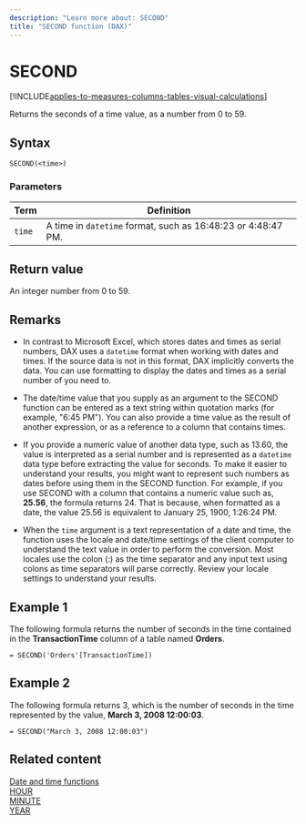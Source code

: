 ```yaml
---
description: "Learn more about: SECOND"
title: "SECOND function (DAX)"
---
```

# SECOND

[!INCLUDE[applies-to-measures-columns-tables-visual-calculations](includes/applies-to-measures-columns-tables-visual-calculations.md)]

Returns the seconds of a time value, as a number from 0 to 59.  
  
## Syntax  
  
```dax
SECOND(<time>)  
```
  
### Parameters  
  
|Term|Definition|  
|--------|--------------|  
|`time`|A time in `datetime` format, such as 16:48:23 or 4:48:47 PM.|  
  
## Return value

An integer number from 0 to 59.  
  
## Remarks

- In contrast to Microsoft Excel, which stores dates and times as serial numbers, DAX uses a `datetime` format when working with dates and times. If the source data is not in this format, DAX implicitly converts the data. You can use formatting to display the dates and times as a serial number of you need to.  
  
- The date/time value that you supply as an argument to the SECOND function can be entered as a text string within quotation marks (for example, "6:45 PM"). You can also provide a time value as the result of another expression, or as a reference to a column that contains times.  
  
- If you provide a numeric value of another data type, such as 13.60, the value is interpreted as a serial number and is represented as a `datetime` data type before extracting the value for seconds. To make it easier to understand your results, you might want to represent such numbers as dates before using them in the SECOND function. For example, if you use SECOND with a column that contains a numeric value such as, **25.56**, the formula returns 24. That is because, when formatted as a date, the value 25.56 is equivalent to January 25, 1900, 1:26:24 PM.  
  
- When the `time` argument is a text representation of a date and time, the function uses the locale and date/time settings of the client computer to understand the text value in order to perform the conversion. Most locales use the colon (:) as the time separator and any input text using colons as time separators will parse correctly. Review your locale settings to understand your results.  
  
## Example 1

The following formula returns the number of seconds in the time contained in the **TransactionTime** column of a table named **Orders**.  
  
```dax
= SECOND('Orders'[TransactionTime])  
```
  
## Example 2

The following formula returns 3, which is the number of seconds in the time represented by the value, **March 3, 2008 12:00:03**.  
  
```dax
= SECOND("March 3, 2008 12:00:03")  
```
  
## Related content

[Date and time functions](date-and-time-functions-dax.md)  
[HOUR](hour-function-dax.md)  
[MINUTE](minute-function-dax.md)  
[YEAR](year-function-dax.md)  
